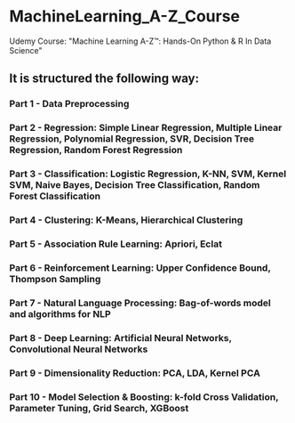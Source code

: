 # MachineLearning_A-Z_Course
Udemy Course: "Machine Learning A-Z™: Hands-On Python &amp; R In Data Science"

## It is structured the following way:

### Part 1 - Data Preprocessing

### Part 2 - Regression: Simple Linear Regression, Multiple Linear Regression, Polynomial Regression, SVR, Decision Tree Regression, Random Forest Regression

### Part 3 - Classification: Logistic Regression, K-NN, SVM, Kernel SVM, Naive Bayes, Decision Tree Classification, Random Forest Classification

### Part 4 - Clustering: K-Means, Hierarchical Clustering

### Part 5 - Association Rule Learning: Apriori, Eclat

### Part 6 - Reinforcement Learning: Upper Confidence Bound, Thompson Sampling

### Part 7 - Natural Language Processing: Bag-of-words model and algorithms for NLP

### Part 8 - Deep Learning: Artificial Neural Networks, Convolutional Neural Networks

### Part 9 - Dimensionality Reduction: PCA, LDA, Kernel PCA

### Part 10 - Model Selection & Boosting: k-fold Cross Validation, Parameter Tuning, Grid Search, XGBoost
